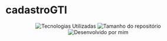 # cadastroGTI
<p align="center">
<img alt="Tecnologias Utilizadas"
    title="GitHub - Tecnologias Utilizadas"
    src="https://img.shields.io/github/languages/count/elieldalbo/cadastroGTI" />
<img alt="Tamanho do repositório"
    title="GitHub - Tamanho do Repositório"
    src="https://img.shields.io/github/repo-size/elieldalbo/cadastroGTI" />
<img alt="Desenvolvido por mim"
    title="Desenvolvido por mim"
    src="https://img.shields.io/github/badge/feito-por-mim"
/>
</p>